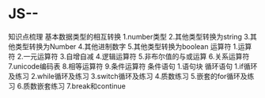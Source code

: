 # JS--
知识点梳理
基本数据类型的相互转换
    1.number类型
    2.其他类型转换为string
    3.其他类型转换为Number
    4.其他进制数字
    5.其他类型转换为boolean
运算符
    1.运算符
    2.一元运算符
    3.自增自减
    4.逻辑运算符
    5.非布尔值的与或运算
    6.关系运算符
    7.unicode编码表
    8.相等运算符
    9.条件运算符
条件语句
    1.语句块
循环语句
    1.if循环及练习
    2.while循环及练习
    3.switch循环及练习
    4.质数练习
    5.嵌套的for循环及练习
    6.质数嵌套练习
    7.break和continue
 
    
        

